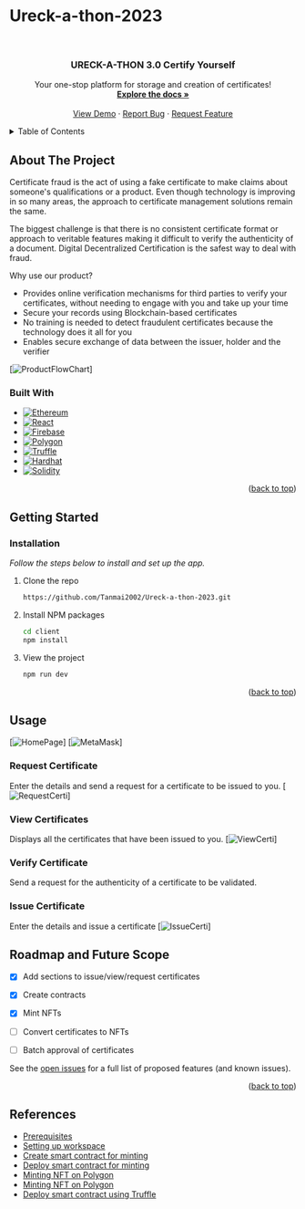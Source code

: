 # Ureck-a-thon-2023
<a name="readme-top"></a>
<br />
<div align="center">


  <h3 align="center">URECK-A-THON 3.0 Certify Yourself</h3>

  <p align="center">
    Your one-stop platform for storage and creation of certificates!
    <br />
    <a href="https://github.com/Tanmai2002/Ureck-a-thon-2023"><strong>Explore the docs »</strong></a>
    <br />
    <br />
    <a href="https://github.com/Tanmai2002/Ureck-a-thon-2023">View Demo</a>
    ·
    <a href="https://github.com/Tanmai2002/Ureck-a-thon-2023/issues">Report Bug</a>
    ·
    <a href="https://github.com/Tanmai2002/Ureck-a-thon-2023/issues">Request Feature</a>
  </p>
</div>



<!-- TABLE OF CONTENTS -->
<details>
  <summary>Table of Contents</summary>
  <ol>
    <li>
      <a href="#about-the-project">About The Project</a>
      <ul>
        <li><a href="#built-with">Built With</a></li>
      </ul>
    </li>
    <li>
      <a href="#getting-started">Getting Started</a>
      <ul>
        <li><a href="#installation">Installation</a></li>
      </ul>
    </li>
    <li>
        <a href="#usage">Usage</a>
        <ul>
            <li><a href="#request-certificate">Request Certificate<a/></li>
            <li><a href="#view-certificates">View Certificates<a/></li>
            <li><a href="#verify-certificate">Verify Certificate<a/></li>
        </ul>
    </li>
    <li><a href="#roadmap-and-future-scope">Roadmap and Future Scope</a></li>
    <li><a href="#references">References</a></li>
  </ol>
</details>



<!-- ABOUT THE PROJECT -->
## About The Project

Certificate fraud is the act of using a fake certificate to make claims about  someone's qualifications or a product. Even though technology is improving in so many areas, the approach to certificate management solutions remain the same.

The biggest challenge is that there is no consistent certificate format or approach to veritable features making it difficult to verify the authenticity of a document. Digital Decentralized Certification is the safest way to deal with fraud.

Why use our product?
* Provides online verification mechanisms for third parties to verify your certificates, without needing to engage with you and take up your time
* Secure your records using Blockchain-based certificates
* No training is needed to detect fraudulent certificates because the technology does it all for you
* Enables secure exchange of data between the issuer, holder and the verifier

[![ProductFlowChart][product-flow-chart]]


### Built With
* [![Ethereum][Ethereum.com]][Ethereum-url]
* [![React][React.js]][React-url]
* [![Firebase][Firebase.com]][Firebase-url]
* [![Polygon][Polygon.com]][Polygon-url]
* [![Truffle][Truffle.com]][Truffle-url]
* [![Hardhat][Hardhat.com]][HardHat-url]
* [![Solidity][Solidity.com]][Solidity-url]

<p align="right">(<a href="#readme-top">back to top</a>)</p>



<!-- GETTING STARTED -->
## Getting Started
### Installation

_Follow the steps below to install and set up the app._
1. Clone the repo
   ```sh
   https://github.com/Tanmai2002/Ureck-a-thon-2023.git
   ```
2. Install NPM packages
   ```sh
   cd client
   npm install
   ```
3. View the project
    ```sh
    npm run dev
    ```
<p align="right">(<a href="#readme-top">back to top</a>)</p>


<!-- USAGE EXAMPLES -->
## Usage
[![HomePage][home_page]]
[![MetaMask][metamask]]
### Request Certificate
Enter the details and send a request for a certificate to be issued to you.
[![RequestCerti][request_certi]]
### View Certificates
Displays all the certificates that have been issued to you.
[![ViewCerti][view_certi]]
### Verify Certificate
Send a request for the authenticity of a certificate to be validated.
### Issue Certificate
Enter the details and issue a certificate
[![IssueCerti][issue_certificate]]



<!-- ROADMAP -->
## Roadmap and Future Scope

- [x] Add sections to issue/view/request certificates
- [x] Create contracts
- [x] Mint NFTs
- [ ] Convert certificates to NFTs
- [ ] Batch approval of certificates


See the [open issues](https://github.com/Tanmai2002/Ureck-a-thon-2023/issues) for a full list of proposed features (and known issues).

<p align="right">(<a href="#readme-top">back to top</a>)</p>


<!-- REFERENCES -->
## References
- [Prerequisites](https://wiki.polygon.technology/docs/develop/nftstorage/#prerequisites)
- [Setting up workspace](https://wiki.polygon.technology/docs/develop/nftstorage/#set-up-your-workspace)
- [Create smart contract for minting](https://wiki.polygon.technology/docs/develop/nftstorage/#create-the-smart-contract-for-minting)
- [Deploy smart contract for minting](https://wiki.polygon.technology/docs/develop/nftstorage/#deploy-the-smart-contract-to-polygon)
- [Minting NFT on Polygon](https://wiki.polygon.technology/docs/develop/nftstorage/#minting-the-nft-on-polygon)
- [Minting NFT on Polygon](https://wiki.polygon.technology/docs/develop/nftstorage/#minting-the-nft-on-polygon)
- [Deploy smart contract using  Truffle](https://wiki.polygon.technology/docs/develop/truffle)


<!-- MARKDOWN LINKS & IMAGES -->
[home_page]: images/home_page.png
[metamask]: images/metamask.png
[issue_certificate]: images/issue_certificates.png
[request_certi]: images/request_certi.png
[view_certi]: images/certificates.png

[product-flow-chart]: client/src/assets/flowchart.jpeg
[React.js]: https://img.shields.io/badge/-React-61DAFB?logo=react&logoColor=black&style=flat&logoWidth=20
[React-url]: https://reactjs.org/
[Firebase.com]: https://img.shields.io/badge/-Firebase-black?logo=firebase&logoColor=FFA611&style=flat&logoWidth=20
[Firebase-url]: https://firebase.google.com/
[Ethereum.com]: https://img.shields.io/badge/-Ethereum-black?logo=ethereum&logoColor=white&style=flat&logoWidth=20
[Ethereum-url]: https://ethereum.org/en/
[Polygon-url]: https://polygon.technology/
[Polygon.com]: https://img.shields.io/badge/-Polygon-8247E5?logo=&logoColor=black&style=flat&logoWidth=20
[Truffle.com]: https://img.shields.io/badge/-Truffle-grey?logo=&logoColor=black&style=flat&logoWidth=20
[Truffle-url]: https://trufflesuite.com/
[HardHat.com]: https://img.shields.io/badge/-Hardhat-yellow?logo=&logoColor=black&style=flat&logoWidth=2
[Hardhat-url]: https://hardhat.org/
[Solidity.com]: https://img.shields.io/badge/-Solidity-grey?logo=&logoColor=black&style=flat&logoWidth=2
[Solidity-url]: https://soliditylang.org/
